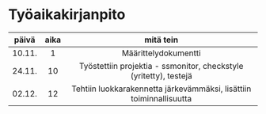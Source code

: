 # Työaikakirjanpito

|päivä	|aika	|mitä tein|
|:----:	|:----:	|:----:|
|10.11.	|1	|Määrittelydokumentti|
|24.11. |10 |Työstettiin projektia - ssmonitor, checkstyle (yritetty), testejä|
|02.12. |12 |Tehtiin luokkarakennetta järkevämmäksi, lisättiin toiminnallisuutta|
